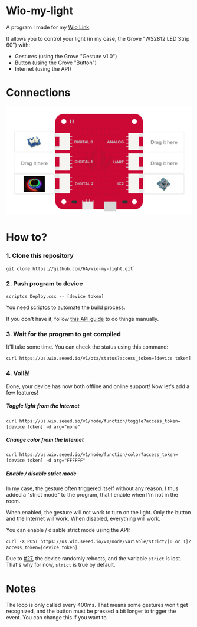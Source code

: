 # Wio-my-light
A program I made for my [Wio Link](http://seeed-studio.github.io/Wio_Link).

It allows you to control your light (in my case, the Grove "WS2812 LED Strip 60") with:
- Gestures (using the Grove "Gesture v1.0")
- Button (using the Grove "Button")
- Internet (using the API)

# Connections
![](connections.png)

# How to?

### 1. Clone this repository

    git clone https://github.com/6A/wio-my-light.git`

### 2. Push program to device

    scriptcs Deploy.csx -- [device token]

You need [scriptcs](https://github.com/scriptcs/scriptcs) to automate the build process.

If you don't have it, follow [this API guide](http://seeed-studio.github.io/Wio_Link/#trigger-the-ota-process-for-node) to do things manually.

### 3. Wait for the program to get compiled
It'll take some time. You can check the status using this command:

    curl https://us.wio.seeed.io/v1/ota/status?access_token=[device token]

### 4. Voilà!
Done, your device has now both offline and online support! Now let's add a few features!

##### Toggle light from the Internet

    curl https://us.wio.seeed.io/v1/node/function/toggle?access_token=[device token] -d arg="none"

##### Change color from the Internet

    curl https://us.wio.seeed.io/v1/node/function/color?access_token=[device token] -d arg="FFFFFF"

##### Enable / disable strict mode
In my case, the gesture often triggered itself without any reason.
I thus added a "strict mode" to the program, that I enable when I'm not in the room.

When enabled, the gesture will not work to turn on the light. Only the button and the Internet will work.
When disabled, everything will work.

You can enable / disable strict mode using the API:

    curl -X POST https://us.wio.seeed.io/v1/node/variable/strict/[0 or 1]?access_token=[device token]

Due to [#27](https://github.com/Seeed-Studio/Wio_Link/issues/27), the device randomly reboots, and the variable `strict` is lost. That's why for now,
`strict` is true by default.

# Notes
The loop is only called every 400ms. That means some gestures won't get recognized, and the button must be pressed a bit longer to trigger the event.
You can change this if you want to.
